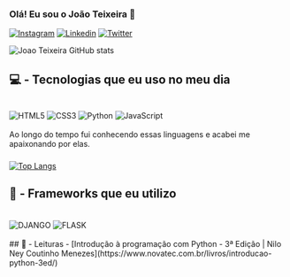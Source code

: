 ### Olá! Eu sou o João Teixeira 👋

[![Instagram](https://img.shields.io/badge/Instagram-E4405F?style=for-the-badge&logo=instagram&logoColor=white)](https://www.instagram.com/j0a0teixeira/)
[![Linkedin](https://img.shields.io/badge/LinkedIn-0077B5?style=for-the-badge&logo=linkedin&logoColor=white)](https://www.linkedin.com/in/jo%C3%A3o-vitor-teixeira-da-silva-8303011a4/)
[![Twitter](https://img.shields.io/badge/Twitter-1DA1F2?style=for-the-badge&logo=twitter&logoColor=white)](https://mobile.twitter.com/teixeiradixx)

![Joao Teixeira GitHub stats](https://github-readme-stats.vercel.app/api?username=jaoteixeira&show_icons=true&theme=radical)

## 💻 - Tecnologias que eu uso no meu dia 

<div style="display: inline_block"><br/>
    <img align="center" alt= "HTML5" src="https://img.shields.io/badge/HTML-239120?style=for-the-badge&logo=html5&logoColor=white"/>
    <img align="center" alt= "CSS3" src="https://img.shields.io/badge/CSS3-1572B6?style=for-the-badge&logo=css3&logoColor=white"/>
    <img align="center" alt= "Python" src="https://img.shields.io/badge/Python-14354C?style=for-the-badge&logo=python&logoColor=white"/>
    <img align="center" alt= "JavaScript" src="https://img.shields.io/badge/JavaScript-323330?style=for-the-badge&logo=javascript&logoColor=F7DF1E"/>
</div><br/>
 Ao longo do tempo fui conhecendo essas linguagens e acabei me apaixonando por elas.

###
[![Top Langs](https://github-readme-stats.vercel.app/api/top-langs/?username=jaoteixeira&layout=compact)](https://github.com/jaoteixeira/github-readme-stats)

## 🚀 - Frameworks que eu utilizo
<div style="display: inline_block"><br/>
    <img align="center" alt= "DJANGO" src="https://img.shields.io/badge/Django-092E20?style=for-the-badge&logo=django&logoColor=white"/>
    <img align="center" alt= "FLASK" src="https://img.shields.io/badge/Flask-000000?style=for-the-badge&logo=flask&logoColor=white"/>
</div><br/>
## 📖 - Leituras
- [Introdução à programação com Python - 3ª Edição | Nilo Ney Coutinho Menezes](https://www.novatec.com.br/livros/introducao-python-3ed/)

